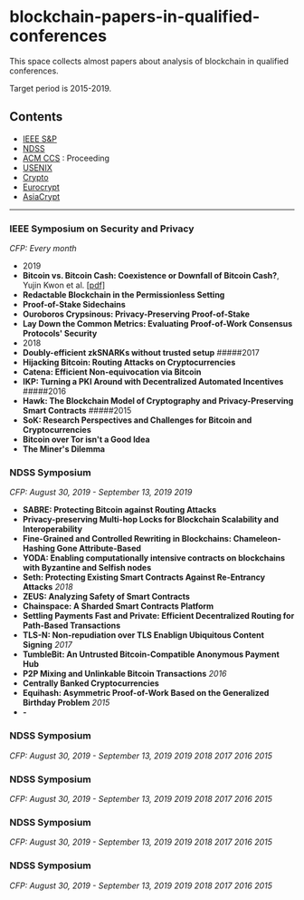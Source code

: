 # blockchain-papers-in-qualified-conferences

This space collects almost papers about analysis of blockchain in qualified conferences.

Target period is 2015-2019.

## Contents

* [IEEE S&P](#IEEE-Symposium-on-Security-and-Privacy)
* [NDSS](#NDSS-Symposium)
* [ACM CCS](#2018-papers) : Proceeding
* [USENIX](#2017-papers)
* [Crypto](#2015-6-papers)
* [Eurocrypt](#security-sci(e)-journal-list)
* [AsiaCrypt](#links--tutorials)
* * *

### IEEE Symposium on Security and Privacy
*CFP: Every month*
- 2019
- **Bitcoin vs. Bitcoin Cash: Coexistence or Downfall of Bitcoin Cash?**, Yujin Kwon et al. [[pdf]](https://arxiv.org/pdf/1902.11064.pdf)
- **Redactable Blockchain in the Permissionless Setting**
- **Proof-of-Stake Sidechains**
- **Ouroboros Crypsinous: Privacy-Preserving Proof-of-Stake**
- **Lay Down the Common Metrics: Evaluating Proof-of-Work Consensus Protocols' Security**
- 2018
- **Doubly-efficient zkSNARKs without trusted setup**
#####2017
- **Hijacking Bitcoin: Routing Attacks on Cryptocurrencies**
- **Catena: Efficient Non-equivocation via Bitcoin**
- **IKP: Turning a PKI Around with Decentralized Automated Incentives**
#####2016
- **Hawk: The Blockchain Model of Cryptography and Privacy-Preserving Smart Contracts**
#####2015
- **SoK: Research Perspectives and Challenges for Bitcoin and Cryptocurrencies**
- **Bitcoin over Tor isn't a Good Idea**
- **The Miner's Dilemma**

### NDSS Symposium
*CFP: August 30, 2019 - September 13, 2019*
*2019*
- **SABRE: Protecting Bitcoin against Routing Attacks**
- **Privacy-preserving Multi-hop Locks for Blockchain Scalability and Interoperability**
- **Fine-Grained and Controlled Rewriting in Blockchains: Chameleon-Hashing Gone Attribute-Based**
- **YODA: Enabling computationally intensive contracts on blockchains with Byzantine and Selfish nodes**
- **Seth: Protecting Existing Smart Contracts Against Re-Entrancy Attacks**
*2018*
- **ZEUS: Analyzing Safety of Smart Contracts**
- **Chainspace: A Sharded Smart Contracts Platform**
- **Settling Payments Fast and Private: Efficient Decentralized Routing for Path-Based Transactions**
- **TLS-N: Non-repudiation over TLS Enablign Ubiquitous Content Signing**
*2017*
- **TumbleBit: An Untrusted Bitcoin-Compatible Anonymous Payment Hub**
- **P2P Mixing and Unlinkable Bitcoin Transactions**
*2016*
- **Centrally Banked Cryptocurrencies**
- **Equihash: Asymmetric Proof-of-Work Based on the Generalized Birthday Problem**
*2015*
- **-**

### NDSS Symposium
*CFP: August 30, 2019 - September 13, 2019*
*2019*
*2018*
*2017*
*2016*
*2015*

### NDSS Symposium
*CFP: August 30, 2019 - September 13, 2019*
*2019*
*2018*
*2017*
*2016*
*2015*

### NDSS Symposium
*CFP: August 30, 2019 - September 13, 2019*
*2019*
*2018*
*2017*
*2016*
*2015*

### NDSS Symposium
*CFP: August 30, 2019 - September 13, 2019*
*2019*
*2018*
*2017*
*2016*
*2015*

